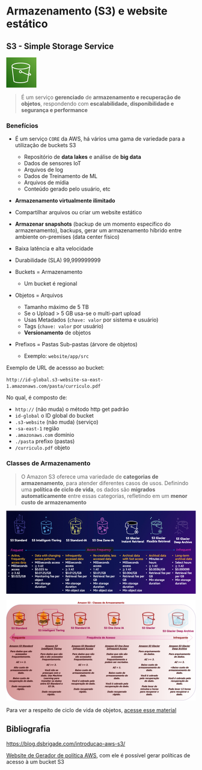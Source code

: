 # Armazenamento (S3) e website estático

## S3 - Simple Storage Service

![Simple Storage Service](./images/svg/storage/s3.svg)

> É um serviço **gerenciado** de **armazenamento e recuperação de objetos**, respondendo com **escalabilidade, disponibilidade e segurança e performance**

### Benefícios

- É um serviço `CORE` da AWS, há vários uma gama de variedade para a utilização de buckets S3
  - Repositório de **data lakes** e análise de **big data**
  - Dados de sensores IoT
  - Arquivos de log
  - Dados de Treinamento de ML
  - Arquivos de mídia
  - Conteúdo gerado pelo usuário, etc
- **Armazenamento virtualmente ilimitado**
- Compartilhar arquivos ou criar um website estático
- **Armazenar snapshots** (backup de um momento específico do armazenamento), backups, gerar um armazenamento híbrido entre ambiente on-premises (data center físico)
- Baixa latência e alta velocidade
- Durabilidade (SLA) 99,999999999

- Buckets = Armazenamento
  - Um bucket é regional
- Objetos = Arquivos
  - Tamanho máximo de 5 TB
  - Se o Upload > 5 GB usa-se o multi-part upload
  - Usas Metadados (`chave: valor` por sistema e usuário)
  - Tags (`chave: valor` por usuário)
  - **Versionamento** de objetos
- Prefixos = Pastas Sub-pastas (árvore de objetos)
  - Exemplo: `website/app/src`

Exemplo de URL de acessso ao bucket:

`http://id-global.s3-website-sa-east-1.amazonaws.com/pasta/curriculo.pdf`

No qual, é composto de:

- `http://` (não muda) o método http get padrão
- `id-global` o ID global do bucket
- `.s3-website` (não muda) (serviço)
- `-sa-east-1` região
- `.amazonaws.com` domínio
- `./pasta` prefixo (pastas)
- `/curriculo.pdf` objeto

### Classes de Armazenamento

> O Amazon S3 oferece uma variedade de **categorias de armazenamento**, para atender diferentes casos de usos. Definindo uma **política de ciclo de vida**, os dados são **migrados automaticamente** entre essas categorias, refletindo em um **menor custo de armazenamento**

![Storage classes](./images/s3_storage_classes.png)

![Storage classes](./images/s3_storage_classes_2.png)

Para ver a respeito de ciclo de vida de objetos, [acesse esse material](./extra/storage.md)

## Bibliografia

<https://blog.dsbrigade.com/introducao-aws-s3/>

[Website de Gerador de política AWS](https://awspolicygen.s3.amazonaws.com/policygen.html), com ele é possível gerar políticas de acesso à um bucket S3
